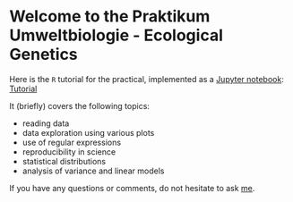 # Welcome to the Praktikum Umweltbiologie - Ecological Genetics

Here is the `R` tutorial for the practical, implemented as a [Jupyter notebook](https://jupyter.org/):
[Tutorial](https://raw.githubusercontent.com/scrameri/Umweltbiologie/master/Tutorials.ipynb)

It (briefly) covers the following topics:
* reading data
* data exploration using various plots
* use of regular expressions
* reproducibility in science
* statistical distributions
* analysis of variance and linear models

If you have any questions or comments, do not hesitate to ask [me](mailto:simon.crameri@env.ethz.ch).
